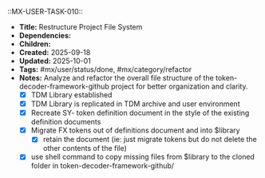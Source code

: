 ::MX-USER-TASK-010::
- **Title:** Restructure Project File System
- **Dependencies:** 
- **Children:** 
- **Created:** 2025-09-18
- **Updated:** 2025-10-01
- **Tags:** #mx/user/status/done, #mx/category/refactor
- **Notes:** Analyze and refactor the overall file structure of the token-decoder-framework-github project for better organization and clarity.
	- [x] TDM Library established
	- [x] TDM Library is replicated in TDM archive and user environment
	- [x] Recreate SY- token definition document in the style of the existing definition documents
	- [x] Migrate FX tokens out of definitions document and into $library
		- [x] retain the document (ie: just migrate tokens but do not delete the other contents of the file)
	- [x] use shell command to copy missing files from $library to the cloned folder in token-decoder-framework-github/